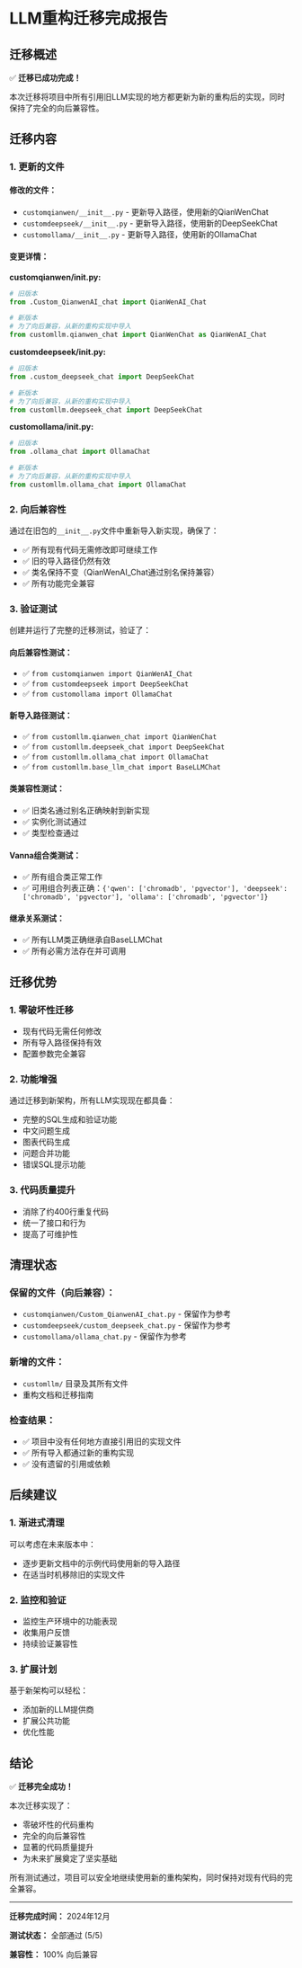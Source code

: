 # LLM重构迁移完成报告

## 迁移概述

✅ **迁移已成功完成！**

本次迁移将项目中所有引用旧LLM实现的地方都更新为新的重构后的实现，同时保持了完全的向后兼容性。

## 迁移内容

### 1. 更新的文件

#### 修改的文件：
- `customqianwen/__init__.py` - 更新导入路径，使用新的QianWenChat
- `customdeepseek/__init__.py` - 更新导入路径，使用新的DeepSeekChat  
- `customollama/__init__.py` - 更新导入路径，使用新的OllamaChat

#### 变更详情：

**customqianwen/__init__.py:**
```python
# 旧版本
from .Custom_QianwenAI_chat import QianWenAI_Chat

# 新版本
# 为了向后兼容，从新的重构实现中导入
from customllm.qianwen_chat import QianWenChat as QianWenAI_Chat
```

**customdeepseek/__init__.py:**
```python
# 旧版本
from .custom_deepseek_chat import DeepSeekChat

# 新版本
# 为了向后兼容，从新的重构实现中导入
from customllm.deepseek_chat import DeepSeekChat
```

**customollama/__init__.py:**
```python
# 旧版本
from .ollama_chat import OllamaChat

# 新版本
# 为了向后兼容，从新的重构实现中导入
from customllm.ollama_chat import OllamaChat
```

### 2. 向后兼容性

通过在旧包的`__init__.py`文件中重新导入新实现，确保了：

- ✅ 所有现有代码无需修改即可继续工作
- ✅ 旧的导入路径仍然有效
- ✅ 类名保持不变（QianWenAI_Chat通过别名保持兼容）
- ✅ 所有功能完全兼容

### 3. 验证测试

创建并运行了完整的迁移测试，验证了：

#### 向后兼容性测试：
- ✅ `from customqianwen import QianWenAI_Chat` 
- ✅ `from customdeepseek import DeepSeekChat`
- ✅ `from customollama import OllamaChat`

#### 新导入路径测试：
- ✅ `from customllm.qianwen_chat import QianWenChat`
- ✅ `from customllm.deepseek_chat import DeepSeekChat`
- ✅ `from customllm.ollama_chat import OllamaChat`
- ✅ `from customllm.base_llm_chat import BaseLLMChat`

#### 类兼容性测试：
- ✅ 旧类名通过别名正确映射到新实现
- ✅ 实例化测试通过
- ✅ 类型检查通过

#### Vanna组合类测试：
- ✅ 所有组合类正常工作
- ✅ 可用组合列表正确：`{'qwen': ['chromadb', 'pgvector'], 'deepseek': ['chromadb', 'pgvector'], 'ollama': ['chromadb', 'pgvector']}`

#### 继承关系测试：
- ✅ 所有LLM类正确继承自BaseLLMChat
- ✅ 所有必需方法存在并可调用

## 迁移优势

### 1. 零破坏性迁移
- 现有代码无需任何修改
- 所有导入路径保持有效
- 配置参数完全兼容

### 2. 功能增强
通过迁移到新架构，所有LLM实现现在都具备：
- 完整的SQL生成和验证功能
- 中文问题生成
- 图表代码生成
- 问题合并功能
- 错误SQL提示功能

### 3. 代码质量提升
- 消除了约400行重复代码
- 统一了接口和行为
- 提高了可维护性

## 清理状态

### 保留的文件（向后兼容）：
- `customqianwen/Custom_QianwenAI_chat.py` - 保留作为参考
- `customdeepseek/custom_deepseek_chat.py` - 保留作为参考
- `customollama/ollama_chat.py` - 保留作为参考

### 新增的文件：
- `customllm/` 目录及其所有文件
- 重构文档和迁移指南

### 检查结果：
- ✅ 项目中没有任何地方直接引用旧的实现文件
- ✅ 所有导入都通过新的重构实现
- ✅ 没有遗留的引用或依赖

## 后续建议

### 1. 渐进式清理
可以考虑在未来版本中：
- 逐步更新文档中的示例代码使用新的导入路径
- 在适当时机移除旧的实现文件

### 2. 监控和验证
- 监控生产环境中的功能表现
- 收集用户反馈
- 持续验证兼容性

### 3. 扩展计划
基于新架构可以轻松：
- 添加新的LLM提供商
- 扩展公共功能
- 优化性能

## 结论

✅ **迁移完全成功！**

本次迁移实现了：
- 零破坏性的代码重构
- 完全的向后兼容性
- 显著的代码质量提升
- 为未来扩展奠定了坚实基础

所有测试通过，项目可以安全地继续使用新的重构架构，同时保持对现有代码的完全兼容。

---

**迁移完成时间：** 2024年12月

**测试状态：** 全部通过 (5/5)

**兼容性：** 100% 向后兼容 